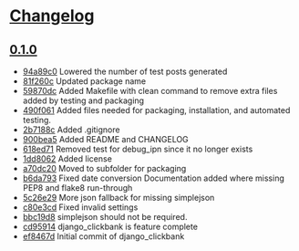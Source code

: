 # [Changelog](/releases)

## [0.1.0](/compare/0.1.0...0.1.0)

* [94a89c0](/commit/94a89c0) Lowered the number of test posts generated
* [81f260c](/commit/81f260c) Updated package name
* [59870dc](/commit/59870dc) Added Makefile with clean command to remove extra files added by testing and packaging
* [490f061](/commit/490f061) Added files needed for packaging, installation, and automated testing.
* [2b7188c](/commit/2b7188c) Added .gitignore
* [900bea5](/commit/900bea5) Added README and CHANGELOG
* [618ed71](/commit/618ed71) Removed test for debug_ipn since it no longer exists
* [1dd8062](/commit/1dd8062) Added license
* [a70dc20](/commit/a70dc20) Moved to subfolder for packaging
* [b6da793](/commit/b6da793) Fixed date conversion Documentation added where missing PEP8 and flake8 run-through
* [5c26e29](/commit/5c26e29) More json fallback for missing simplejson
* [c80e3cd](/commit/c80e3cd) Fixed invalid settings
* [bbc19d8](/commit/bbc19d8) simplejson should not be required.
* [cd95914](/commit/cd95914) django_clickbank is feature complete
* [ef8467d](/commit/ef8467d) Initial commit of django_clickbank

